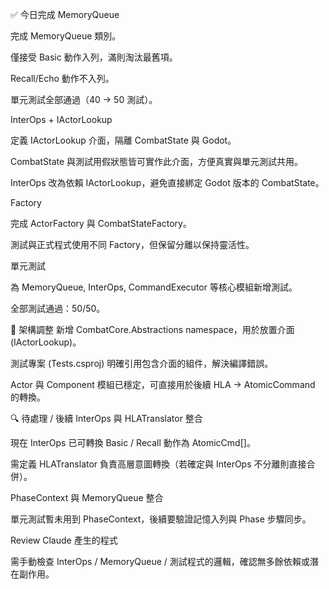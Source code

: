✅ 今日完成
MemoryQueue

完成 MemoryQueue 類別。

僅接受 Basic 動作入列，滿則淘汰最舊項。

Recall/Echo 動作不入列。

單元測試全部通過（40 → 50 測試）。

InterOps + IActorLookup

定義 IActorLookup 介面，隔離 CombatState 與 Godot。

CombatState 與測試用假狀態皆可實作此介面，方便真實與單元測試共用。

InterOps 改為依賴 IActorLookup，避免直接綁定 Godot 版本的 CombatState。

Factory

完成 ActorFactory 與 CombatStateFactory。

測試與正式程式使用不同 Factory，但保留分離以保持靈活性。

單元測試

為 MemoryQueue, InterOps, CommandExecutor 等核心模組新增測試。

全部測試通過：50/50。

📌 架構調整
新增 CombatCore.Abstractions namespace，用於放置介面 (IActorLookup)。

測試專案 (Tests.csproj) 明確引用包含介面的組件，解決編譯錯誤。

Actor 與 Component 模組已穩定，可直接用於後續 HLA → AtomicCommand 的轉換。

🔍 待處理 / 後續
InterOps 與 HLATranslator 整合

現在 InterOps 已可轉換 Basic / Recall 動作為 AtomicCmd[]。

需定義 HLATranslator 負責高層意圖轉換（若確定與 InterOps 不分離則直接合併）。

PhaseContext 與 MemoryQueue 整合

單元測試暫未用到 PhaseContext，後續要驗證記憶入列與 Phase 步驟同步。

Review Claude 產生的程式

需手動檢查 InterOps / MemoryQueue / 測試程式的邏輯，確認無多餘依賴或潛在副作用。